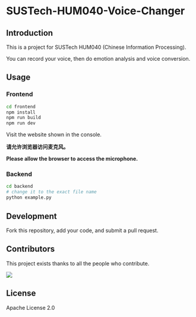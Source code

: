 # SUSTech-HUM040-Voice-Changer

## Introduction

This is a project for SUSTech HUM040 (Chinese Information Processing). 

You can record your voice, then do emotion analysis and voice conversion.

## Usage

### Frontend
```bash
cd frontend
npm install
npm run build
npm run dev
```

Visit the website shown in the console.

**请允许浏览器访问麦克风。**

**Please allow the browser to access the microphone.**

### Backend
```bash
cd backend
# change it to the exact file name
python example.py
```

## Development

Fork this repository, add your code, and submit a pull request.

## Contributors

This project exists thanks to all the people who contribute.

<a href="https://github.com/squarezhong/SUSTech-HUM040-Voice-Changer/graphs/contributors">
  <img src="https://contrib.rocks/image?repo=squarezhong/SUSTech-HUM040-Voice-Changer" />
</a>

## License
Apache License 2.0
